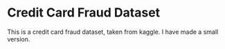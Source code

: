 # Credit Card Fraud Dataset

This is a credit card fraud dataset, taken from kaggle.  I have made a small version.
